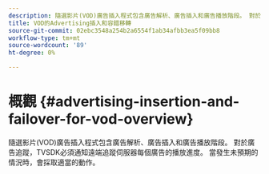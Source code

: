 ```yaml
---
description: 隨選影片(VOD)廣告插入程式包含廣告解析、廣告插入和廣告播放階段。 對於廣告追蹤，TVSDK必須通知遠端追蹤伺服器每個廣告的播放進度。 當發生未預期的情況時，會採取適當的動作。
title: VOD的Advertising插入和容錯移轉
source-git-commit: 02ebc3548a254b2a6554f1ab34afbb3ea5f09bb8
workflow-type: tm+mt
source-wordcount: '89'
ht-degree: 0%

---
```


# 概觀 {#advertising-insertion-and-failover-for-vod-overview}

隨選影片(VOD)廣告插入程式包含廣告解析、廣告插入和廣告播放階段。 對於廣告追蹤，TVSDK必須通知遠端追蹤伺服器每個廣告的播放進度。 當發生未預期的情況時，會採取適當的動作。
